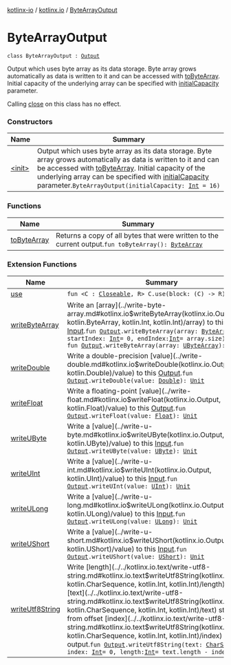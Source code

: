 [kotlinx-io](../../index.md) / [kotlinx.io](../index.md) / [ByteArrayOutput](./index.md)

# ByteArrayOutput

`class ByteArrayOutput : `[`Output`](../-output/index.md)

Output which uses byte array as its data storage.
Byte array grows automatically as data is written to it and
can be accessed with [toByteArray](to-byte-array.md).
Initial capacity of the underlying array can be specified with [initialCapacity](#) parameter.

Calling [close](../-output/close.md) on this class has no effect.

### Constructors

| Name | Summary |
|---|---|
| [&lt;init&gt;](-init-.md) | Output which uses byte array as its data storage. Byte array grows automatically as data is written to it and can be accessed with [toByteArray](to-byte-array.md). Initial capacity of the underlying array can be specified with [initialCapacity](#) parameter.`ByteArrayOutput(initialCapacity: `[`Int`](https://kotlinlang.org/api/latest/jvm/stdlib/kotlin/-int/index.html)` = 16)` |

### Functions

| Name | Summary |
|---|---|
| [toByteArray](to-byte-array.md) | Returns a copy of all bytes that were written to the current output.`fun toByteArray(): `[`ByteArray`](https://kotlinlang.org/api/latest/jvm/stdlib/kotlin/-byte-array/index.html) |

### Extension Functions

| Name | Summary |
|---|---|
| [use](../use.md) | `fun <C : `[`Closeable`](../-closeable/index.md)`, R> C.use(block: (C) -> R): R` |
| [writeByteArray](../write-byte-array.md) | Write an [array](../write-byte-array.md#kotlinx.io$writeByteArray(kotlinx.io.Output, kotlin.ByteArray, kotlin.Int, kotlin.Int)/array) to this [Input](../-input/index.md).`fun `[`Output`](../-output/index.md)`.writeByteArray(array: `[`ByteArray`](https://kotlinlang.org/api/latest/jvm/stdlib/kotlin/-byte-array/index.html)`, startIndex: `[`Int`](https://kotlinlang.org/api/latest/jvm/stdlib/kotlin/-int/index.html)` = 0, endIndex: `[`Int`](https://kotlinlang.org/api/latest/jvm/stdlib/kotlin/-int/index.html)` = array.size): `[`Unit`](https://kotlinlang.org/api/latest/jvm/stdlib/kotlin/-unit/index.html)<br>`fun `[`Output`](../-output/index.md)`.writeByteArray(array: `[`UByteArray`](https://kotlinlang.org/api/latest/jvm/stdlib/kotlin/-u-byte-array/index.html)`): `[`Unit`](https://kotlinlang.org/api/latest/jvm/stdlib/kotlin/-unit/index.html) |
| [writeDouble](../write-double.md) | Write a double-precision [value](../write-double.md#kotlinx.io$writeDouble(kotlinx.io.Output, kotlin.Double)/value) to this [Output](../-output/index.md).`fun `[`Output`](../-output/index.md)`.writeDouble(value: `[`Double`](https://kotlinlang.org/api/latest/jvm/stdlib/kotlin/-double/index.html)`): `[`Unit`](https://kotlinlang.org/api/latest/jvm/stdlib/kotlin/-unit/index.html) |
| [writeFloat](../write-float.md) | Write a floating-point [value](../write-float.md#kotlinx.io$writeFloat(kotlinx.io.Output, kotlin.Float)/value) to this [Output](../-output/index.md).`fun `[`Output`](../-output/index.md)`.writeFloat(value: `[`Float`](https://kotlinlang.org/api/latest/jvm/stdlib/kotlin/-float/index.html)`): `[`Unit`](https://kotlinlang.org/api/latest/jvm/stdlib/kotlin/-unit/index.html) |
| [writeUByte](../write-u-byte.md) | Write a [value](../write-u-byte.md#kotlinx.io$writeUByte(kotlinx.io.Output, kotlin.UByte)/value) to this [Input](../-input/index.md).`fun `[`Output`](../-output/index.md)`.writeUByte(value: `[`UByte`](https://kotlinlang.org/api/latest/jvm/stdlib/kotlin/-u-byte/index.html)`): `[`Unit`](https://kotlinlang.org/api/latest/jvm/stdlib/kotlin/-unit/index.html) |
| [writeUInt](../write-u-int.md) | Write a [value](../write-u-int.md#kotlinx.io$writeUInt(kotlinx.io.Output, kotlin.UInt)/value) to this [Input](../-input/index.md).`fun `[`Output`](../-output/index.md)`.writeUInt(value: `[`UInt`](https://kotlinlang.org/api/latest/jvm/stdlib/kotlin/-u-int/index.html)`): `[`Unit`](https://kotlinlang.org/api/latest/jvm/stdlib/kotlin/-unit/index.html) |
| [writeULong](../write-u-long.md) | Write a [value](../write-u-long.md#kotlinx.io$writeULong(kotlinx.io.Output, kotlin.ULong)/value) to this [Input](../-input/index.md).`fun `[`Output`](../-output/index.md)`.writeULong(value: `[`ULong`](https://kotlinlang.org/api/latest/jvm/stdlib/kotlin/-u-long/index.html)`): `[`Unit`](https://kotlinlang.org/api/latest/jvm/stdlib/kotlin/-unit/index.html) |
| [writeUShort](../write-u-short.md) | Write a [value](../write-u-short.md#kotlinx.io$writeUShort(kotlinx.io.Output, kotlin.UShort)/value) to this [Input](../-input/index.md).`fun `[`Output`](../-output/index.md)`.writeUShort(value: `[`UShort`](https://kotlinlang.org/api/latest/jvm/stdlib/kotlin/-u-short/index.html)`): `[`Unit`](https://kotlinlang.org/api/latest/jvm/stdlib/kotlin/-unit/index.html) |
| [writeUtf8String](../../kotlinx.io.text/write-utf8-string.md) | Write [length](../../kotlinx.io.text/write-utf8-string.md#kotlinx.io.text$writeUtf8String(kotlinx.io.Output, kotlin.CharSequence, kotlin.Int, kotlin.Int)/length) bytes in [text](../../kotlinx.io.text/write-utf8-string.md#kotlinx.io.text$writeUtf8String(kotlinx.io.Output, kotlin.CharSequence, kotlin.Int, kotlin.Int)/text) starting from offset [index](../../kotlinx.io.text/write-utf8-string.md#kotlinx.io.text$writeUtf8String(kotlinx.io.Output, kotlin.CharSequence, kotlin.Int, kotlin.Int)/index) to output.`fun `[`Output`](../-output/index.md)`.writeUtf8String(text: `[`CharSequence`](https://kotlinlang.org/api/latest/jvm/stdlib/kotlin/-char-sequence/index.html)`, index: `[`Int`](https://kotlinlang.org/api/latest/jvm/stdlib/kotlin/-int/index.html)` = 0, length: `[`Int`](https://kotlinlang.org/api/latest/jvm/stdlib/kotlin/-int/index.html)` = text.length - index): `[`Unit`](https://kotlinlang.org/api/latest/jvm/stdlib/kotlin/-unit/index.html) |
